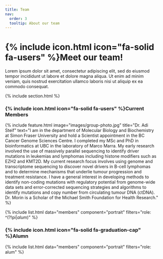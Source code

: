 ```yaml
---
title: Team
nav:
  order: 3
  tooltip: About our team
---
```


# {% include icon.html icon="fa-solid fa-users" %}Meet our team!

Lorem ipsum dolor sit amet, consectetur adipiscing elit, sed do eiusmod tempor
incididunt ut labore et dolore magna aliqua. Ut enim ad minim veniam, quis
nostrud exercitation ullamco laboris nisi ut aliquip ex ea commodo consequat.

{% include section.html %}

### {% include icon.html icon="fa-solid fa-users" %}Current Members

{%
  include feature.html
  image="images/group-photo.jpg"
  title="Dr. Adi Steif"
  text="I am in the department of Molecular Biology and Biochemistry at Simon Fraser University and hold a Scientist appointment in the BC Cancer Genome Sciences Centre. I completed my MSc and PhD in bioinformatics at UBC in the laboratory of Marco Marra. My early research involved the use of massively parallel sequencing to identify driver mutations in leukemias and lymphomas including histone modifiers such as EZH2 and KMT2D. My current research focus involves using genome and transcriptome sequencing to discover novel drivers in B-cell lymphomas and to determine mechanisms that underlie tumour progression and treatment resistance. I have a general interest in developing methods to identify non-coding mutations with regulatory potential from genome-wide data sets and error-corrected sequencing strategies and algorithms to identify mutations and copy number from circulating tumour DNA (ctDNA). Dr. Morin is a Scholar of the Michael Smith Foundation for Health Research."
%}

{% include list.html data="members" component="portrait" filters="role: ^(?!pi$|alum$)" %}

### {% include icon.html icon="fa-solid fa-graduation-cap" %}Alumn

{% include list.html data="members" component="portrait" filters="role: alum" %}
